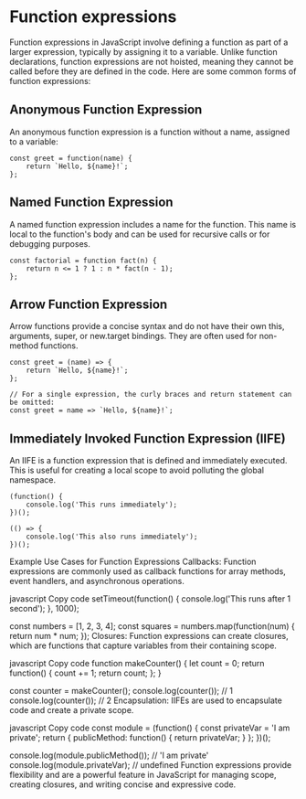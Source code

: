 # Function expressions

Function expressions in JavaScript involve defining a function as part of a larger expression, typically by assigning it to a variable. Unlike function declarations, function expressions are not hoisted, meaning they cannot be called before they are defined in the code. Here are some common forms of function expressions:

## Anonymous Function Expression
An anonymous function expression is a function without a name, assigned to a variable:

```JS
const greet = function(name) {
    return `Hello, ${name}!`;
};
```

## Named Function Expression
A named function expression includes a name for the function. This name is local to the function's body and can be used for recursive calls or for debugging purposes.
```JS
const factorial = function fact(n) {
    return n <= 1 ? 1 : n * fact(n - 1);
};
```
## Arrow Function Expression
Arrow functions provide a concise syntax and do not have their own this, arguments, super, or new.target bindings. They are often used for non-method functions.
```JS
const greet = (name) => {
    return `Hello, ${name}!`;
};

// For a single expression, the curly braces and return statement can be omitted:
const greet = name => `Hello, ${name}!`;
```
## Immediately Invoked Function Expression (IIFE)
An IIFE is a function expression that is defined and immediately executed. This is useful for creating a local scope to avoid polluting the global namespace.
```JS
(function() {
    console.log('This runs immediately');
})();

(() => {
    console.log('This also runs immediately');
})();
```

Example Use Cases for Function Expressions
Callbacks: Function expressions are commonly used as callback functions for array methods, event handlers, and asynchronous operations.

javascript
Copy code
setTimeout(function() {
    console.log('This runs after 1 second');
}, 1000);

const numbers = [1, 2, 3, 4];
const squares = numbers.map(function(num) {
    return num * num;
});
Closures: Function expressions can create closures, which are functions that capture variables from their containing scope.

javascript
Copy code
function makeCounter() {
    let count = 0;
    return function() {
        count += 1;
        return count;
    };
}

const counter = makeCounter();
console.log(counter()); // 1
console.log(counter()); // 2
Encapsulation: IIFEs are used to encapsulate code and create a private scope.

javascript
Copy code
const module = (function() {
    const privateVar = 'I am private';
    return {
        publicMethod: function() {
            return privateVar;
        }
    };
})();

console.log(module.publicMethod()); // 'I am private'
console.log(module.privateVar); // undefined
Function expressions provide flexibility and are a powerful feature in JavaScript for managing scope, creating closures, and writing concise and expressive code.